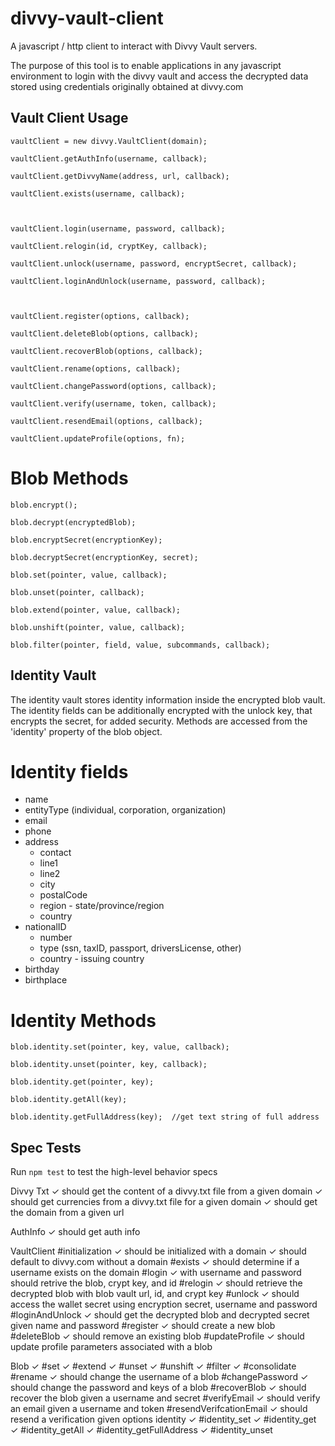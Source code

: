 divvy-vault-client
===================

A javascript / http client to interact with Divvy Vault servers.

The purpose of this tool is to enable applications in any javascript
environment to login with the divvy vault and access the decrypted
data stored using credentials originally obtained at divvy.com
     
        
## Vault Client Usage

    vaultClient = new divvy.VaultClient(domain);
    
    vaultClient.getAuthInfo(username, callback);
    
    vaultClient.getDivvyName(address, url, callback);

    vaultClient.exists(username, callback);
    
        

    vaultClient.login(username, password, callback);

    vaultClient.relogin(id, cryptKey, callback);

    vaultClient.unlock(username, password, encryptSecret, callback);

    vaultClient.loginAndUnlock(username, password, callback);
    
    
    
    vaultClient.register(options, callback);
    
    vaultClient.deleteBlob(options, callback);
    
    vaultClient.recoverBlob(options, callback);
        
    vaultClient.rename(options, callback);
    
    vaultClient.changePassword(options, callback);
     
    vaultClient.verify(username, token, callback);
    
    vaultClient.resendEmail(options, callback);
    
    vaultClient.updateProfile(options, fn);
    

# Blob Methods
    
    blob.encrypt();
    
    blob.decrypt(encryptedBlob);
    
    blob.encryptSecret(encryptionKey);
    
    blob.decryptSecret(encryptionKey, secret);
    
    blob.set(pointer, value, callback);
    
    blob.unset(pointer, callback);
    
    blob.extend(pointer, value, callback);
    
    blob.unshift(pointer, value, callback);
    
    blob.filter(pointer, field, value, subcommands, callback);
    
    
## Identity Vault

  The identity vault stores identity information inside the encrypted 
  blob vault.  The identity fields can be additionally encrypted with the 
  unlock key, that encrypts the secret, for added security. Methods are 
  accessed from the 'identity' property of the blob object.


# Identity fields
  + name
  + entityType (individual, corporation, organization)
  + email
  + phone
  + address
    + contact
    + line1
    + line2
    + city
    + postalCode
    + region - state/province/region
    + country
  + nationalID
    + number
    + type (ssn, taxID, passport, driversLicense, other)
    + country - issuing country
  + birthday
  + birthplace
  
  
# Identity Methods

    blob.identity.set(pointer, key, value, callback);
    
    blob.identity.unset(pointer, key, callback);
    
    blob.identity.get(pointer, key);
    
    blob.identity.getAll(key);
    
    blob.identity.getFullAddress(key);  //get text string of full address
    

## Spec Tests

Run `npm test` to test the high-level behavior specs 

  Divvy Txt
    ✓ should get the content of a divvy.txt file from a given domain 
    ✓ should get currencies from a divvy.txt file for a given domain
    ✓ should get the domain from a given url 

  AuthInfo
    ✓ should get auth info 

  VaultClient
    #initialization
      ✓ should be initialized with a domain 
      ✓ should default to divvy.com without a domain 
    #exists
      ✓ should determine if a username exists on the domain 
    #login
      ✓ with username and password should retrive the blob, crypt key, and id
    #relogin
      ✓ should retrieve the decrypted blob with blob vault url, id, and crypt key 
    #unlock
      ✓ should access the wallet secret using encryption secret, username and password
    #loginAndUnlock
      ✓ should get the decrypted blob and decrypted secret given name and password
    #register
      ✓ should create a new blob
    #deleteBlob
      ✓ should remove an existing blob
    #updateProfile
      ✓ should update profile parameters associated with a blob 

  Blob
    ✓ #set 
    ✓ #extend 
    ✓ #unset 
    ✓ #unshift 
    ✓ #filter 
    ✓ #consolidate 
    #rename
      ✓ should change the username of a blob
    #changePassword
      ✓ should change the password and keys of a blob
    #recoverBlob
      ✓ should recover the blob given a username and secret
    #verifyEmail
      ✓ should verify an email given a username and token 
    #resendVerifcationEmail
      ✓ should resend a verification given options
    identity
      ✓ #identity_set 
      ✓ #identity_get 
      ✓ #identity_getAll 
      ✓ #identity_getFullAddress 
      ✓ #identity_unset 
